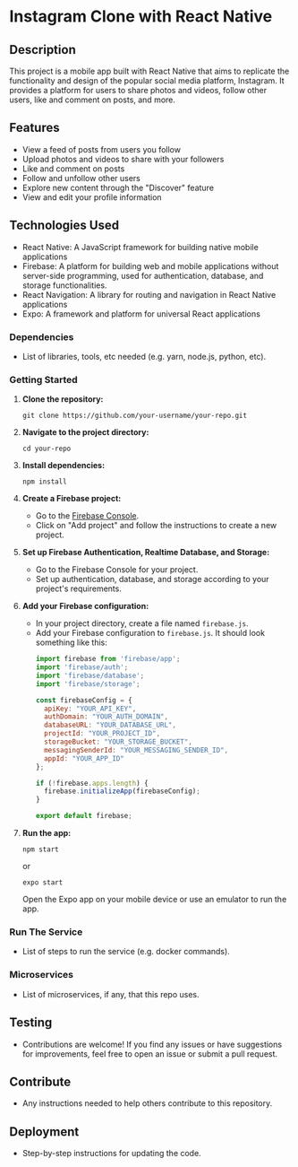 # Instagram Clone with React Native


## Description

This project is a mobile app built with React Native that aims to replicate the functionality and design of the popular social media platform, Instagram. It provides a platform for users to share photos and videos, follow other users, like and comment on posts, and more.

## Features

-   View a feed of posts from users you follow
- Upload photos and videos to share with your followers
- Like and comment on posts
- Follow and unfollow other users
- Explore new content through the "Discover" feature
- View and edit your profile information

## Technologies Used
-   React Native: A JavaScript framework for building native mobile applications
- Firebase: A platform for building web and mobile applications without server-side programming, used for authentication, database, and storage functionalities.
- React Navigation: A library for routing and navigation in React Native applications
- Expo: A framework and platform for universal React applications

### Dependencies

- List of libraries, tools, etc needed (e.g. yarn, node.js, python, etc).

### Getting Started

1. **Clone the repository:**
   ```
   git clone https://github.com/your-username/your-repo.git
   ```

2. **Navigate to the project directory:**
   ```
   cd your-repo
   ```

3. **Install dependencies:**
   ```
   npm install
   ```

4. **Create a Firebase project:**
   - Go to the [Firebase Console](https://console.firebase.google.com/).
   - Click on "Add project" and follow the instructions to create a new project.
   
5. **Set up Firebase Authentication, Realtime Database, and Storage:**
   - Go to the Firebase Console for your project.
   - Set up authentication, database, and storage according to your project's requirements.

6. **Add your Firebase configuration:**
   - In your project directory, create a file named `firebase.js`.
   - Add your Firebase configuration to `firebase.js`. It should look something like this:
     ```javascript
     import firebase from 'firebase/app';
     import 'firebase/auth';
     import 'firebase/database';
     import 'firebase/storage';

     const firebaseConfig = {
       apiKey: "YOUR_API_KEY",
       authDomain: "YOUR_AUTH_DOMAIN",
       databaseURL: "YOUR_DATABASE_URL",
       projectId: "YOUR_PROJECT_ID",
       storageBucket: "YOUR_STORAGE_BUCKET",
       messagingSenderId: "YOUR_MESSAGING_SENDER_ID",
       appId: "YOUR_APP_ID"
     };

     if (!firebase.apps.length) {
       firebase.initializeApp(firebaseConfig);
     }

     export default firebase;
     ```

7. **Run the app:**
   ```
   npm start
   ```
   or
   ```
   expo start
   ```
   Open the Expo app on your mobile device or use an emulator to run the app.


### Run The Service

- List of steps to run the service (e.g. docker commands).

### Microservices

- List of microservices, if any, that this repo uses.

## Testing

- Contributions are welcome! If you find any issues or have suggestions for improvements, feel free to open an issue or submit a pull request.

## Contribute

- Any instructions needed to help others contribute to this repository.

## Deployment

- Step-by-step instructions for updating the code.

